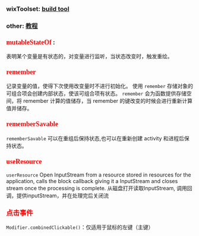 ### wixToolset: <a href = 'https://www.jianshu.com/p/a55ae1924eea'>build tool</a>

### other: <a href = 'https://blog.csdn.net/bugyinyin/article/details/126852405'> 教程 </a>

### <font face="仿宋" color=red size=4>mutableStateOf</font> :

表明某个变量是有状态的，对变量进行监听，当状态改变时，触发重绘。

### <font face="仿宋" color=red size=4>remember</font>

记录变量的值，使得下次使用改变量时不进行初始化。
使用 `remember` 存储对象的可组合项会创建内部状态，使该可组合项有状态。
`remember` 会为函数提供存储空间，将 remember 计算的值储存，当 remember 的键改变的时候会进行重新计算值并储存。

### <font face="仿宋" color=red size=4>rememberSavable</font>

`rememberSavable` 可以在重组后保持状态,也可以在重新创建 activity 和进程后保持状态。

### <font face="仿宋" color=red size=4>useResource</font>

```userResource```
Open InputStream from a resource stored in resources for the application, calls the block callback giving it a
InputStream and closes stream once the processing is complete.
从磁盘打开读取InputStream, 调用回调，提供inputStream，并在处理完后关闭流

### <font face="仿宋" color=red size=4>点击事件</font>

`Modifier.combinedClickable()`：仅适用于鼠标的左键（主键）

